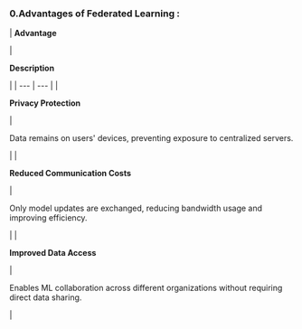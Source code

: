 ### **0.Advantages of Federated Learning :**

| 
**Advantage**

 | 

**Description**

 |
| --- | --- |
| 

**Privacy Protection**

 | 

Data remains on users' devices, preventing exposure to centralized servers.

 |
| 

**Reduced Communication Costs**

 | 

Only model updates are exchanged, reducing bandwidth usage and improving efficiency.

 |
| 

**Improved Data Access**

 | 

Enables ML collaboration across different organizations without requiring direct data sharing.

 |